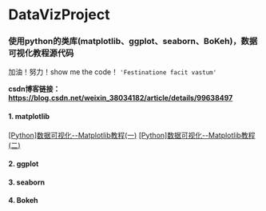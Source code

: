 # DataVizProject

### 使用python的类库(matplotlib、ggplot、seaborn、BoKeh)，数据可视化教程源代码
加油！努力！show me the code！
`'Festinatione facit vastum'`

**csdn博客链接：https://blog.csdn.net/weixin_38034182/article/details/99638497**



#### 1. matplotlib
[[Python]数据可视化--Matplotlib教程(一)](https://blog.csdn.net/weixin_38034182/article/details/99633568)
[[Python]数据可视化--Matplotlib教程(二)](https://blog.csdn.net/weixin_38034182/article/details/99640534)

#### 2. ggplot
#### 3. seaborn
#### 4. Bokeh
